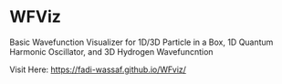 # WFViz

Basic Wavefunction Visualizer for 1D/3D Particle in a Box, 1D Quantum Harmonic Oscillator, and 3D Hydrogen Wavefuncntion

Visit Here: https://fadi-wassaf.github.io/WFviz/
